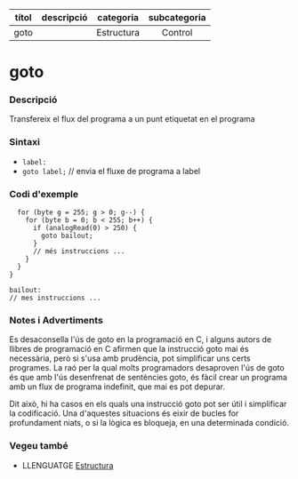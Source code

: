 
| títol       | descripció   | categoria  | subcategoria        |
| :---------: | :----------: | :--------: | :-----------------: |
| goto        |              | Estructura | Control             |

# goto

### Descripció

Transfereix el flux del programa a un punt etiquetat en el programa

### Sintaxi

*  `label:`  
*  `goto label;` // envia el fluxe de programa a label

### Codi d'exemple

```
  for (byte g = 255; g > 0; g--) {
    for (byte b = 0; b < 255; b++) {
      if (analogRead(0) > 250) {
        goto bailout;
      }
      // més instruccions ...
    }
  }
}

bailout:
// mes instruccions ...
```

### Notes i Advertiments

Es desaconsella l'ús de goto en la programació en C, i alguns autors de llibres de programació en C afirmen que la instrucció goto mai és necessària, però si s'usa amb prudència, pot simplificar uns certs programes. La raó per la qual molts programadors desaproven l'ús de goto és que amb l'ús desenfrenat de sentències goto, és fàcil crear un programa amb un flux de programa indefinit, que mai es pot depurar.

Dit això, hi ha casos en els quals una instrucció goto pot ser útil i simplificar la codificació. Una d'aquestes situacions és eixir de bucles for profundament niats, o si la lògica es bloqueja, en una determinada condició.

### Vegeu també

*  LLENGUATGE [Estructura](../Estructura.md)
